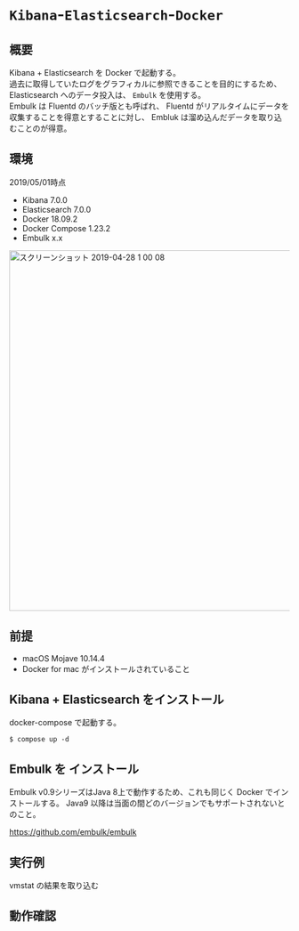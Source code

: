 # `Kibana`-`Elasticsearch`-`Docker`

## 概要

Kibana + Elasticsearch を Docker で起動する。  
過去に取得していたログをグラフィカルに参照できることを目的にするため、Elasticsearch へのデータ投入は、 `Embulk` を使用する。  
Embulk は Fluentd のバッチ版とも呼ばれ、 Fluentd がリアルタイムにデータを収集することを得意とすることに対し、 Embluk は溜め込んだデータを取り込むことのが得意。

## 環境 
2019/05/01時点
* Kibana 7.0.0
* Elasticsearch 7.0.0
* Docker 18.09.2
* Docker Compose 1.23.2  
* Embulk x.x

<img width="648" alt="スクリーンショット 2019-04-28 1 00 08" src="https://user-images.githubusercontent.com/8340629/56852071-5e7c9080-6951-11e9-98f9-17bd0333430e.png">

## 前提

* macOS Mojave 10.14.4 
* Docker for mac がインストールされていること


## Kibana + Elasticsearch をインストール
docker-compose で起動する。
```
$ compose up -d
```
## Embulk を インストール
Embulk v0.9シリーズはJava 8上で動作するため、これも同じく Docker でインストールする。
Java9 以降は当面の間どのバージョンでもサポートされないとのこと。

https://github.com/embulk/embulk


## 実行例
vmstat の結果を取り込む


## 動作確認
